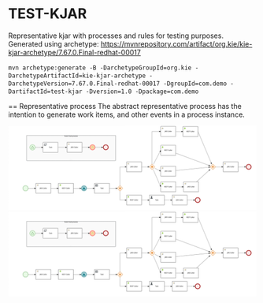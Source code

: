 TEST-KJAR
=============================

Representative kjar with processes and rules for testing purposes.
Generated using archetype: https://mvnrepository.com/artifact/org.kie/kie-kjar-archetype/7.67.0.Final-redhat-00017

```
mvn archetype:generate -B -DarchetypeGroupId=org.kie -DarchetypeArtifactId=kie-kjar-archetype -DarchetypeVersion=7.67.0.Final-redhat-00017 -DgroupId=com.demo -DartifactId=test-kjar -Dversion=1.0 -Dpackage=com.demo
```

== Representative process
The abstract representative process has the intention to generate work items, and other events in a process instance.

![Alt text](https://raw.githubusercontent.com/diego-torres/test-kjar/main/src/main/resources/com/demo/abstract_dynamic_size-svg.svg)
<img src="https://raw.githubusercontent.com/diego-torres/test-kjar/main/src/main/resources/com/demo/abstract_dynamic_size-svg.svg">
